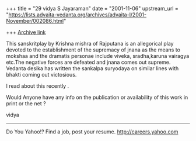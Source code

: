 +++
title = "29 vidya S Jayaraman"
date = "2001-11-06"
upstream_url = "https://lists.advaita-vedanta.org/archives/advaita-l/2001-November/002086.html"

+++
[Archive link](https://lists.advaita-vedanta.org/archives/advaita-l/2001-November/002086.html)

This sanskritplay by Krishna mishra of Rajputana is an
allegorical play devoted to the establishment of the
supremacy of jnana as the means to mokshaa and the
dramatis personae include viveka, sradha,karuna
vairagya etc.The negative forces are defeated and
jnana comes out supreme.
Vedanta desika has written the sankalpa suryodaya on
similar lines with bhakti coming out victosious.

I read about this recently .

Would Anyone have any info on the  publication or
availability of this work in print or the net ?


vidya

__________________________________________________
Do You Yahoo!?
Find a job, post your resume.
http://careers.yahoo.com

